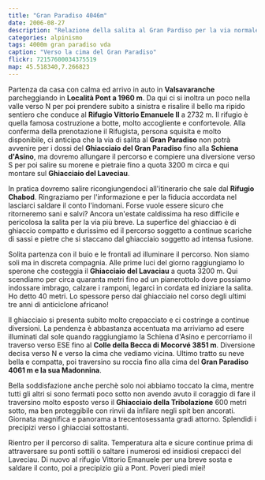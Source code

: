 ```yaml
---
title: "Gran Paradiso 4046m"
date: 2006-08-27
description: "Relazione della salita al Gran Pardiso per la via normale da Pont per il Rifugio Vittorio Emanuele e il ghiacciaio di Lavenciau"
categories: alpinismo
tags: 4000m gran paradiso vda
caption: "Verso la cima del Gran Paradiso"
flickr: 72157600034375519
map: 45.518340,7.266823
---
```


Partenza da casa con calma ed arrivo in auto in **Valsavaranche** parcheggiando in **Località Pont a 1960 m**. Da qui ci si inoltra un poco nella valle verso N per poi prendere subito a sinistra e risalire il bello ma ripido sentiero che conduce al **Rifugio Vittorio Emanuele II** a 2732 m. Il rifugio è quella famosa costruzione a botte, molto accogliente e confortevole. Alla conferma della prenotazione il Rifugista, persona squisita e molto disponibile, ci anticipa che la via di salita al **Gran Paradiso** non potrà avvenire per i dossi  del **Ghiacciaio del Gran Paradiso** fino alla **Schiena d'Asino**, ma dovremo allungare il percorso e compiere una diversione verso S per poi salire su morene e pietraie fino a quota 3200 m circa e qui montare sul **Ghiacciaio del Laveciau**. 

In pratica dovremo salire ricongiungendoci all'itinerario che sale dal **Rifugio Chabod**. Ringraziamo per l'informazione e per la fiducia accordata nel lasciarci saldare il conto l'indomani. Forse vuole essere sicuro che ritorneremo sani e salvi?  Ancora un'estate caldissima ha reso difficile e pericolosa la salita per la via più breve. La superfice del ghiacciao è di ghiaccio compatto e durissimo ed il percorso soggetto a continue scariche di sassi e pietre che si staccano dal ghiacciaio soggetto ad intensa fusione.

Solita partenza con il buio e le frontali ad illuminare il percorso. Non  siamo soli ma in discreta compagnia. Alle prime luci del giorno raggiungiamo lo sperone che costeggia il **Ghiacciaio del Lavaciau** a quota 3200 m. Qui scendiamo per circa quaranta metri fino ad un pianerottolo dove possiamo indossare imbrago, calzare i ramponi, legarci in cordata ed iniziare la salita. Ho detto 40 metri. Lo spessore perso dal ghiacciaio nel corso degli ultimi tre anni di anticiclone africano!

Il ghiacciaio si presenta subito molto crepacciato e ci costringe a continue diversioni. La pendenza è abbastanza accentuata ma arriviamo ad esere illuminati dal sole quando raggiungiamo la Schiena d'Asino e percorriamo il traverso verso ESE fino al  **Colle della Becca di Mocorvé 3851 m**. Diversione decisa verso N e verso la cima che vediamo vicina. Ultimo tratto su neve bella e compatta, poi traversino su roccia fino alla cima del **Gran Paradiso 4061 m e la sua Madonnina**.

Bella soddisfazione anche perchè solo noi abbiamo toccato la cima, mentre tutti gli altri si sono fermati poco sotto non avendo avuto il coraggio di fare il traversino molto esposto verso il **Ghiacciaio della Tribolazione** 600 metri sotto, ma ben proteggibile con rinvii da infilare negli spit ben ancorati. Giornata magnifica e panorama a trecentosessanta gradi attorno. Splendidi i precipizi verso i ghiacciai sottostanti.

Rientro per il percorso di salita. Temperatura alta e sicure continue prima di attraversare su ponti sottili o saltare  i numerosi ed insidiosi crepacci del Laveciau. Di nuovo al rifugio Vittorio Emanuele per una breve sosta e saldare il conto, poi a precipizio giù a Pont.  Poveri piedi miei!